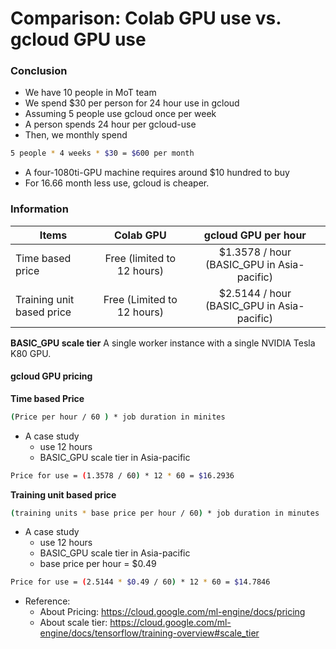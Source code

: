 # Comparison: Colab GPU use vs. gcloud GPU use


### Conclusion
- We have 10 people in MoT team
- We spend $30 per person for 24 hour use in gcloud
- Assuming 5 people use gcloud once per week
- A person spends 24 hour per gcloud-use
- Then, we monthly spend 
```bash
5 people * 4 weeks * $30 = $600 per month
```
- A four-1080ti-GPU machine requires around $10 hundred to buy
- For 16.66 month less use, gcloud is cheaper.


### Information

| Items                     |   Colab GPU                   |   gcloud GPU  per hour                      |
| ------------------------  | :---------------------------: | :-----------------------------------------: |
| Time based price          |   Free (limited to 12 hours)  |   $1.3578 / hour (BASIC_GPU in Asia-pacific)|
| Training unit based price |   Free (Limited to 12 hours)  |   $2.5144 / hour (BASIC_GPU in Asia-pacific)|


**BASIC_GPU scale tier**
A single worker instance with a single NVIDIA Tesla K80 GPU.

#### gcloud GPU pricing 

**Time based Price**
```bash
(Price per hour / 60 ) * job duration in minites
```

- A case study
    - use 12 hours
    - BASIC_GPU scale tier in Asia-pacific
```bash 
Price for use = (1.3578 / 60) * 12 * 60 = $16.2936
```
 
 
**Training unit based price**
```bash
(training units * base price per hour / 60) * job duration in minutes
```

- A case study
    - use 12 hours
    - BASIC_GPU scale tier  in Asia-pacific
    - base price per hour = $0.49   
```bash
Price for use = (2.5144 * $0.49 / 60) * 12 * 60 = $14.7846
```


- Reference: 
    - About Pricing: https://cloud.google.com/ml-engine/docs/pricing  
    - About scale tier: https://cloud.google.com/ml-engine/docs/tensorflow/training-overview#scale_tier